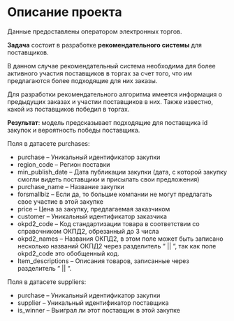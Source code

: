 # Описание проекта

Данные предоставлены оператором электронных торгов.  

**Задача** состоит в разработке **рекомендательного системы** для поставщиков.  

В данном случае рекомендательный система необходима для более активного участия поставщиков в торгах за счет того, что им предлагаются более подходящие для них заказы.  

Для разработки рекомендательного алгоритма имеется информация о предыдущих заказах и участии поставщиков в них. Также известно, какой из поставщиков победил в торгах.  

**Результат**: модель предсказывает подходящие для поставщика id закупок и вероятность победы поставщика.   

Поля в датасете purchases:  
 - purchase – Уникальный идентификатор закупки  
 - region_code – Регион поставки  
 - min_publish_date – Дата публикации закупки (дата, с которой закупку смогли видеть поставщики и присылать свои предложения)  
 - purchase_name – Название закупки  
 - forsmallbiz – Если да, то большие компании не могут предлагать свое участие в этой закупке  
 - price – Цена за закупку, предлагаемая заказчиком  
 - customer – Уникальный идентификатор заказчика  
 - okpd2_code – Код стандартизации товара в соответствии со справочником ОКПД2, обрезанный до 3 числа  
 - okpd2_names – Названия ОКПД2, в этом поле может быть записано несколько названий ОКПД2 через разделитель “ || “, так как поле okpd2_code это обобщенный код.
 - Item_descriptions – Описания товаров, записанные через разделитель “ || “.  
 
Поля в датасете suppliers:  
 - purchase – Уникальный идентификатор закупки  
 - supplier – Уникальный идентификатор поставщика  
 - is_winner – Выиграл ли этот поставщик в этой закупке